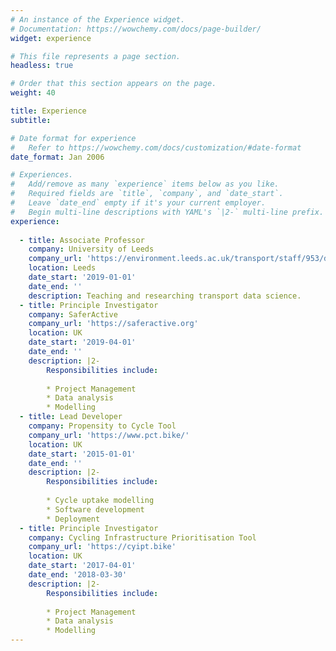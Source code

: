 ```yaml
---
# An instance of the Experience widget.
# Documentation: https://wowchemy.com/docs/page-builder/
widget: experience

# This file represents a page section.
headless: true

# Order that this section appears on the page.
weight: 40

title: Experience
subtitle:

# Date format for experience
#   Refer to https://wowchemy.com/docs/customization/#date-format
date_format: Jan 2006

# Experiences.
#   Add/remove as many `experience` items below as you like.
#   Required fields are `title`, `company`, and `date_start`.
#   Leave `date_end` empty if it's your current employer.
#   Begin multi-line descriptions with YAML's `|2-` multi-line prefix.
experience:
        
  - title: Associate Professor
    company: University of Leeds
    company_url: 'https://environment.leeds.ac.uk/transport/staff/953/dr-robin-lovelace'
    location: Leeds
    date_start: '2019-01-01'
    date_end: ''
    description: Teaching and researching transport data science.
  - title: Principle Investigator
    company: SaferActive
    company_url: 'https://saferactive.org'
    location: UK
    date_start: '2019-04-01'
    date_end: ''
    description: |2-
        Responsibilities include:
        
        * Project Management
        * Data analysis
        * Modelling
  - title: Lead Developer
    company: Propensity to Cycle Tool
    company_url: 'https://www.pct.bike/'
    location: UK
    date_start: '2015-01-01'
    date_end: ''
    description: |2-
        Responsibilities include:
        
        * Cycle uptake modelling
        * Software development
        * Deployment
  - title: Principle Investigator
    company: Cycling Infrastructure Prioritisation Tool
    company_url: 'https://cyipt.bike'
    location: UK
    date_start: '2017-04-01'
    date_end: '2018-03-30'
    description: |2-
        Responsibilities include:
        
        * Project Management
        * Data analysis
        * Modelling
---
```

